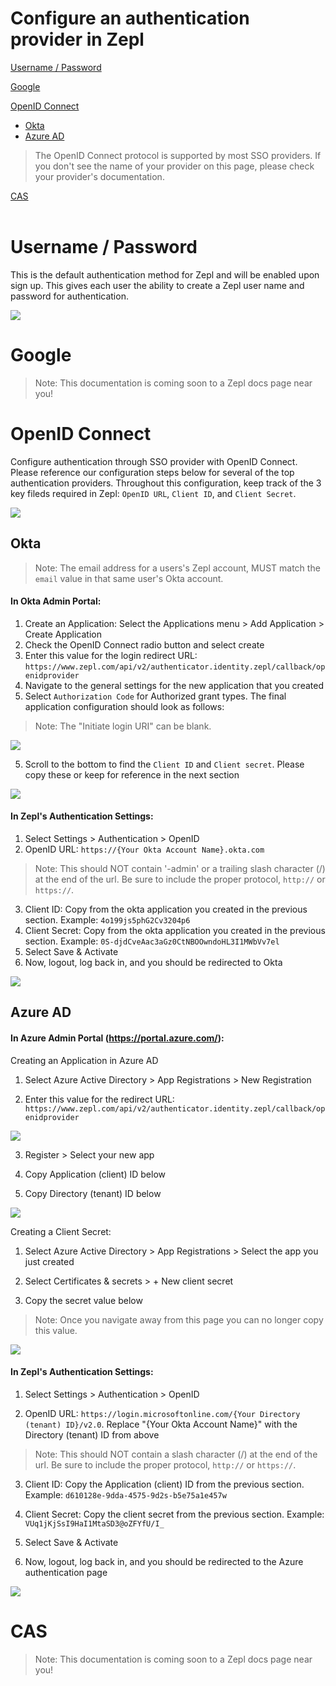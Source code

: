 # Configure an authentication provider in Zepl
[Username / Password](#user-pass)

[Google](#google)

[OpenID Connect](#openid-connect)
  * [Okta](#openid-connect-okta)
  * [Azure AD](#openid-connect-azure-ad)
>The OpenID Connect protocol is supported by most SSO providers. If you don't see the name of your provider on this page, please check your provider's documentation.

[CAS](#cas)
<br>
<br>

# Username / Password <a name="user-pass"></a>

This is the default authentication method for Zepl and will be enabled upon sign up. This gives each user the ability to create a Zepl user name and password for authentication.

<img src="../../img/authentication/zepl_username_password.png" class="image-box img-100"/></br>

# Google <a name="google"></a>

>Note: This documentation is coming soon to a Zepl docs page near you!

# OpenID Connect <a name="openid-connect"></a>
Configure authentication through SSO provider with OpenID Connect. Please reference our configuration steps below for several of the top authentication providers. Throughout this configuration, keep track of the 3 key fileds required in Zepl: `OpenID URL`, `Client ID`, and `Client Secret`.

<img src="../../img/authentication/openid_connect/zepl_config_openid_connect.png" class="image-box img-100"/></br>

## Okta <a name="openid-connect-okta"></a>
> Note: The email address for a users's Zepl account, MUST match the `email` value in that same user's Okta account.

#### In Okta Admin Portal:
1. Create an Application: Select the Applications menu > Add Application > Create Application
2. Check the OpenID Connect radio button and select create
3. Enter this value for the login redirect URL: `https://www.zepl.com/api/v2/authenticator.identity.zepl/callback/openidprovider`
4. Navigate to the general settings for the new application that you created
5. Select `Authorization Code` for Authorized grant types. The final application configuration should look as follows:

  > Note: The "Initiate login URI" can be blank.

  
<img src="../../img/authentication/openid_connect/okta/okta_application_settings.png" class="image-box img-100"/></br>


5. Scroll to the bottom to find the `Client ID` and `Client secret`. Please copy these or keep for reference in the next section

<img src="../../img/authentication/openid_connect/okta/okta_client_credentials.png" class="image-box img-100"/></br>

#### In Zepl's Authentication Settings:
1. Select Settings > Authentication > OpenID
2. OpenID URL: `https://{Your Okta Account Name}.okta.com`

  >Note: This should NOT contain '-admin' or a trailing slash character (/) at the end of the url. Be sure to include the proper protocol, `http://` or `https://`.

3. Client ID: Copy from the okta application you created in the previous section. Example: `4o199js5phG2Cv3204p6`
4. Client Secret: Copy from the okta application you created in the previous section. Example: `0S-djdCveAac3aGz0CtNBOOwndoHL3I1MWbVv7el`
5. Select Save & Activate
6. Now, logout, log back in, and you should be redirected to Okta

<img src="../../img/authentication/openid_connect/okta/okta_zepl_config_openid_connect.png" class="image-box img-100"/></br>

## Azure AD <a name="openid-connect-azure-ad"></a>
#### In Azure Admin Portal (https://portal.azure.com/):
Creating an Application in Azure AD
1. Select Azure Active Directory > App Registrations > New Registration

2. Enter this value for the redirect URL: `https://www.zepl.com/api/v2/authenticator.identity.zepl/callback/openidprovider`

<img src="../../img/authentication/openid_connect/azure_ad/azure_ad_app_register.png" class="image-box img-100"/></br>

3. Register > Select your new app

4. Copy Application (client) ID below

5. Copy Directory (tenant) ID below

<img src="../../img/authentication/openid_connect/azure_ad/azure_ad_key.png" class="image-box img-100"/></br>


Creating a Client Secret:
1. Select Azure Active Directory > App Registrations > Select the app you just created

2. Select Certificates & secrets > + New client secret

3. Copy the secret value below

  > Note: Once you navigate away from this page you can no longer copy this value.

<img src="../../img/authentication/openid_connect/azure_ad/azure_ad_secret.png" class="image-box img-100"/></br>

#### In Zepl's Authentication Settings:
1. Select Settings > Authentication > OpenID

2. OpenID URL: `https://login.microsoftonline.com/{Your Directory (tenant) ID}/v2.0`. Replace "{Your Okta Account Name}" with the Directory (tenant) ID  from above

  >Note: This should NOT contain a slash character (/) at the end of the url. Be sure to include the proper protocol, `http://` or `https://`.

3. Client ID: Copy the Application (client) ID from the previous section. Example: `d610128e-9dda-4575-9d2s-b5e75a1e457w`

4. Client Secret: Copy the client secret from the previous section. Example: `VUq1jKjSsI9HaI1MtaSD3@oZFYfU/I_`

5. Select Save & Activate

6. Now, logout, log back in, and you should be redirected to the Azure authentication page

<img src="../../img/authentication/openid_connect/azure_ad/azure_zepl_config_openid_connect.png" class="image-box img-100"/></br>

# CAS <a name="cas"></a>

>Note: This documentation is coming soon to a Zepl docs page near you!
